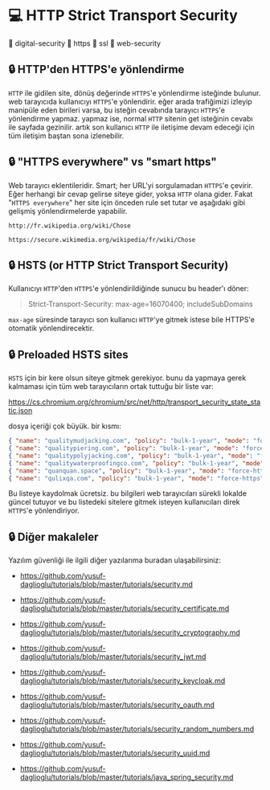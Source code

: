 # 💻 HTTP Strict Transport Security

📎 digital-security 📎 https 📎 ssl 📎 web-security

## 🔒 HTTP'den HTTPS'e yönlendirme

`HTTP` ile gidilen site, dönüş değerinde `HTTPS`'e yönlendirme isteğinde bulunur. web tarayıcıda kullanıcıyı `HTTPS`'e yönlendirir. eğer arada trafiğimizi izleyip manipüle eden birileri varsa, bu isteğin cevabında tarayıcı `HTTPS`'e yönlendirme yapmaz. yapmaz ise, normal `HTTP` sitenin get isteğinin cevabı ile sayfada gezinilir. artık son kullanıcı `HTTP` ile iletişime devam edeceği için tüm iletişim baştan sona izlenebilir.

## 🔒 "HTTPS everywhere" vs "smart https"

Web tarayıcı eklentileridir. Smart; her URL'yi sorgulamadan `HTTPS`'e çevirir. Eğer herhangi bir cevap gelirse siteye gider, yoksa `HTTP` olana gider. Fakat "`HTTPS everywhere`" her site için önceden rule set tutar ve aşağıdaki gibi gelişmiş yönlendirmelerde yapabilir.

```text
http://fr.wikipedia.org/wiki/Chose

https://secure.wikimedia.org/wikipedia/fr/wiki/Chose
```

## 🔒 HSTS (or HTTP Strict Transport Security)

Kullanıcıyı `HTTP`'den `HTTPS`'e yönlendirildiğinde sunucu bu header'ı döner:

> Strict-Transport-Security: max-age=16070400; includeSubDomains

`max-age` süresinde tarayıcı son kullanıcı `HTTP`'ye gitmek istese bile HTTPS'e otomatik yönlendirecektir.

## 🔒 Preloaded HSTS sites

`HSTS` için bir kere olsun siteye gitmek gerekiyor. bunu da yapmaya gerek kalmaması için tüm web tarayıcıların ortak tuttuğu bir liste var:

<https://cs.chromium.org/chromium/src/net/http/transport_security_state_static.json>

dosya içeriği çok büyük. bir kısmı:

```json
{ "name": "qualitymudjacking.com", "policy": "bulk-1-year", "mode": "force-https", "include_subdomains": true },
{ "name": "qualitypiering.com", "policy": "bulk-1-year", "mode": "force-https", "include_subdomains": true },
{ "name": "qualitypolyjacking.com", "policy": "bulk-1-year", "mode": "force-https", "include_subdomains": true },
{ "name": "qualitywaterproofingco.com", "policy": "bulk-1-year", "mode": "force-https", "include_subdomains": true },
{ "name": "quanquan.space", "policy": "bulk-1-year", "mode": "force-https", "include_subdomains": true },
{ "name": "qulixqa.com", "policy": "bulk-1-year", "mode": "force-https", "include_subdomains": true },
```

Bu listeye kaydolmak ücretsiz. bu bilgileri web tarayıcıları sürekli lokalde güncel tutuyor ve bu listedeki sitelere gitmek isteyen kullanıcıları direk `HTTPS`'e yönlendiriyor.

## 🔒 Diğer makaleler

Yazılım güvenliği ile ilgili diğer yazılarıma buradan ulaşabilirsiniz:

- <https://github.com/yusuf-daglioglu/tutorials/blob/master/tutorials/security.md>

- <https://github.com/yusuf-daglioglu/tutorials/blob/master/tutorials/security_certificate.md>

- <https://github.com/yusuf-daglioglu/tutorials/blob/master/tutorials/security_cryptography.md>

- <https://github.com/yusuf-daglioglu/tutorials/blob/master/tutorials/security_jwt.md>

- <https://github.com/yusuf-daglioglu/tutorials/blob/master/tutorials/security_keycloak.md>

- <https://github.com/yusuf-daglioglu/tutorials/blob/master/tutorials/security_oauth.md>

- <https://github.com/yusuf-daglioglu/tutorials/blob/master/tutorials/security_random_numbers.md>

- <https://github.com/yusuf-daglioglu/tutorials/blob/master/tutorials/security_uuid.md>

- <https://github.com/yusuf-daglioglu/tutorials/blob/master/tutorials/java_spring_security.md>
